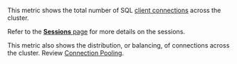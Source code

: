 This metric shows the total number of SQL <a href="https://www.cockroachlabs.com/docs/stable/show-sessions">client connections</a> across the cluster.

Refer to the <a href="https://www.cockroachlabs.com/docs/cockroachcloud/sessions-page"><b>Sessions</b> page</a> for more details on the sessions.

This metric also shows the distribution, or balancing, of connections across the cluster. Review <a href="https://www.cockroachlabs.com/docs/stable/connection-pooling">Connection Pooling</a>.